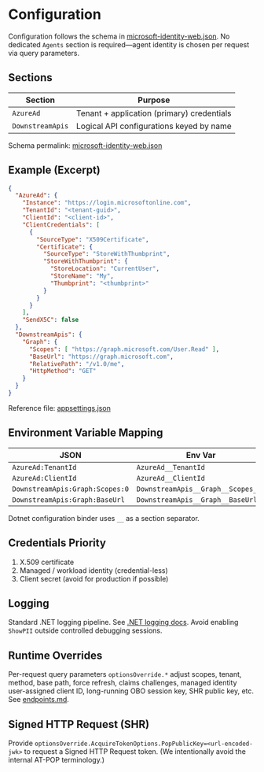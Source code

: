 # Configuration

Configuration follows the schema in [microsoft-identity-web.json](../../JsonSchemas/microsoft-identity-web.json). No dedicated `Agents` section is required—agent identity is chosen per request via query parameters.

## Sections

| Section | Purpose |
|---------|---------|
| `AzureAd` | Tenant + application (primary) credentials |
| `DownstreamApis` | Logical API configurations keyed by name |

Schema permalink: [microsoft-identity-web.json](https://github.com/AzureAD/microsoft-identity-web/blob/9c3eb358bb5781f93c268b6ae125ad5ed0d531a9/JsonSchemas/microsoft-identity-web.json)

## Example (Excerpt)

```json
{
  "AzureAd": {
    "Instance": "https://login.microsoftonline.com",
    "TenantId": "<tenant-guid>",
    "ClientId": "<client-id>",
    "ClientCredentials": [
      {
        "SourceType": "X509Certificate",
        "Certificate": {
          "SourceType": "StoreWithThumbprint",
          "StoreWithThumbprint": {
            "StoreLocation": "CurrentUser",
            "StoreName": "My",
            "Thumbprint": "<thumbprint>"
          }
        }
      }
    ],
    "SendX5C": false
  },
  "DownstreamApis": {
    "Graph": {
      "Scopes": [ "https://graph.microsoft.com/User.Read" ],
      "BaseUrl": "https://graph.microsoft.com",
      "RelativePath": "/v1.0/me",
      "HttpMethod": "GET"
    }
  }
}
```

Reference file: [appsettings.json](https://github.com/AzureAD/microsoft-identity-web/blob/df7376df7d8773b99f054c81c62bf24d697c3ae1/src/Microsoft.Identity.Web.Sidecar/appsettings.json)

## Environment Variable Mapping

| JSON | Env Var |
|------|---------|
| `AzureAd:TenantId` | `AzureAd__TenantId` |
| `AzureAd:ClientId` | `AzureAd__ClientId` |
| `DownstreamApis:Graph:Scopes:0` | `DownstreamApis__Graph__Scopes__0` |
| `DownstreamApis:Graph:BaseUrl` | `DownstreamApis__Graph__BaseUrl` |

Dotnet configuration binder uses `__` as a section separator.

## Credentials Priority

1. X.509 certificate
2. Managed / workload identity (credential-less)
3. Client secret (avoid for production if possible)

## Logging

Standard .NET logging pipeline. See [.NET logging docs](https://learn.microsoft.com/dotnet/core/extensions/logging). Avoid enabling `ShowPII` outside controlled debugging sessions.

## Runtime Overrides

Per-request query parameters `optionsOverride.*` adjust scopes, tenant, method, base path, force refresh, claims challenges, managed identity user-assigned client ID, long-running OBO session key, SHR public key, etc. See [endpoints.md](endpoints.md).

## Signed HTTP Request (SHR)

Provide `optionsOverride.AcquireTokenOptions.PopPublicKey=<url-encoded-jwk>` to request a Signed HTTP Request token. (We intentionally avoid the internal AT-POP terminology.)
